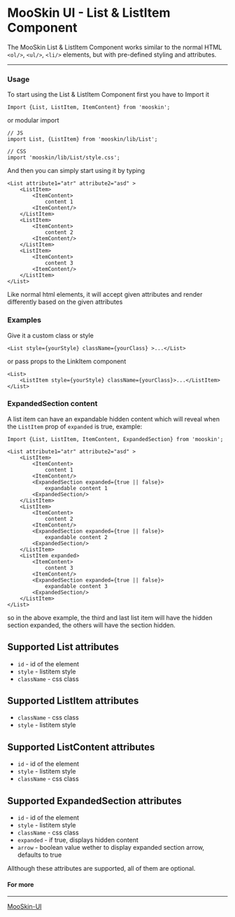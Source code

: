 # MooSkin UI - List & ListItem Component

The MooSkin List & ListItem Component works similar to the normal HTML `<ol/>`, `<ul/>`, `<li/>` elements, but with pre-defined styling and attributes.

___

### Usage

To start using the List & ListItem Component first you have to Import it

```
Import {List, ListItem, ItemContent} from 'mooskin';
```
or modular import
```
// JS
import List, {ListItem} from 'mooskin/lib/List';

// CSS
import 'mooskin/lib/List/style.css';
```

And then you can simply start using it by typing

```
<List attribute1="atr" attribute2="asd" >
    <ListItem>
        <ItemContent>
            content 1
        <ItemContent/>
    </ListItem>
    <ListItem>
        <ItemContent>
            content 2
        <ItemContent/>
    </ListItem>
    <ListItem>
        <ItemContent>
            content 3
        <ItemContent/>
    </ListItem>
</List>
```

Like normal html elements, it will accept given attributes and render differently based on the given attributes

### Examples

Give it a custom class or style

```
<List style={yourStyle} className={yourClass} >...</List>
```

or pass props to the LinkItem component

```
<List>
    <ListItem style={yourStyle} className={yourClass}>...</ListItem>
</List>
```

### ExpandedSection content

A list item can have an expandable hidden content which will reveal when the `ListItem` prop of `expanded` is true, example:

```
Import {List, ListItem, ItemContent, ExpandedSection} from 'mooskin';

<List attribute1="atr" attribute2="asd" >
    <ListItem>
        <ItemContent>
            content 1
        <ItemContent/>
        <ExpandedSection expanded={true || false}>
            expandable content 1
        <ExpandedSection/>
    </ListItem>
    <ListItem>
        <ItemContent>
            content 2
        <ItemContent/>
        <ExpandedSection expanded={true || false}>
            expandable content 2
        <ExpandedSection/>
    </ListItem>
    <ListItem expanded>
        <ItemContent>
            content 3
        <ItemContent/>
        <ExpandedSection expanded={true || false}>
            expandable content 3
        <ExpandedSection/>
    </ListItem>
</List>
```
so in the above example, the third and last list item will have the hidden section expanded, the others will have the section hidden.

<div class="playground-doc">

## Supported List attributes

* `id` - id of the element
* `style` - listitem style
* `className` - css class

## Supported ListItem attributes

* `className` - css class
* `style` - listitem style

## Supported ListContent attributes

* `id` - id of the element
* `style` - listitem style
* `className` - css class

## Supported ExpandedSection attributes

* `id` - id of the element
* `style` - listitem style
* `className` - css class
* `expanded` - if true, displays hidden content
* `arrow` - boolean value wether to display expanded section arrow, defaults to true

</div>

Allthough these attributes are supported, all of them are optional.


#### For more

___

[MooSkin-UI](https://github.com/moosend/mooskin-ui)